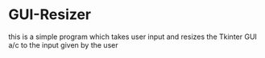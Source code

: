 # GUI-Resizer
this is a simple program which takes user input and resizes the Tkinter GUI a/c to the input given by the user
